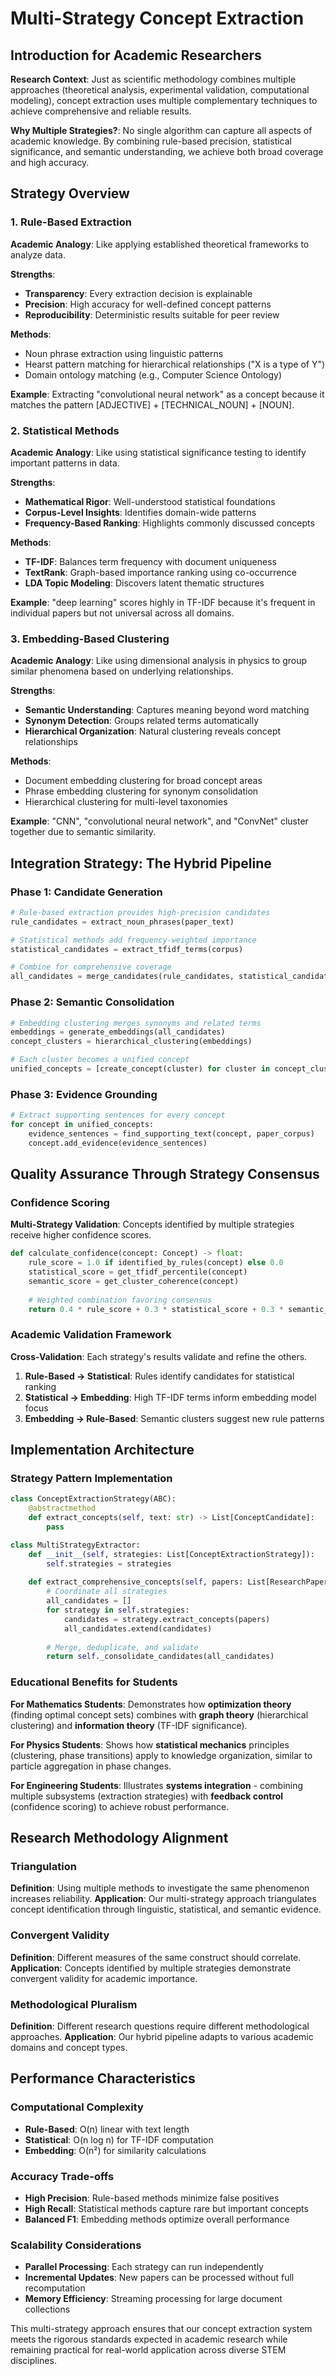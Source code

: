 # Multi-Strategy Concept Extraction

## Introduction for Academic Researchers

**Research Context**: Just as scientific methodology combines multiple approaches (theoretical analysis, experimental validation, computational modeling), concept extraction uses multiple complementary techniques to achieve comprehensive and reliable results.

**Why Multiple Strategies?**: No single algorithm can capture all aspects of academic knowledge. By combining rule-based precision, statistical significance, and semantic understanding, we achieve both broad coverage and high accuracy.

## Strategy Overview

### 1. Rule-Based Extraction
**Academic Analogy**: Like applying established theoretical frameworks to analyze data.

**Strengths**:
- **Transparency**: Every extraction decision is explainable
- **Precision**: High accuracy for well-defined concept patterns
- **Reproducibility**: Deterministic results suitable for peer review

**Methods**:
- Noun phrase extraction using linguistic patterns
- Hearst pattern matching for hierarchical relationships ("X is a type of Y")
- Domain ontology matching (e.g., Computer Science Ontology)

**Example**: Extracting "convolutional neural network" as a concept because it matches the pattern [ADJECTIVE] + [TECHNICAL_NOUN] + [NOUN].

### 2. Statistical Methods
**Academic Analogy**: Like using statistical significance testing to identify important patterns in data.

**Strengths**:
- **Mathematical Rigor**: Well-understood statistical foundations
- **Corpus-Level Insights**: Identifies domain-wide patterns
- **Frequency-Based Ranking**: Highlights commonly discussed concepts

**Methods**:
- **TF-IDF**: Balances term frequency with document uniqueness
- **TextRank**: Graph-based importance ranking using co-occurrence
- **LDA Topic Modeling**: Discovers latent thematic structures

**Example**: "deep learning" scores highly in TF-IDF because it's frequent in individual papers but not universal across all domains.

### 3. Embedding-Based Clustering
**Academic Analogy**: Like using dimensional analysis in physics to group similar phenomena based on underlying relationships.

**Strengths**:
- **Semantic Understanding**: Captures meaning beyond word matching
- **Synonym Detection**: Groups related terms automatically
- **Hierarchical Organization**: Natural clustering reveals concept relationships

**Methods**:
- Document embedding clustering for broad concept areas
- Phrase embedding clustering for synonym consolidation
- Hierarchical clustering for multi-level taxonomies

**Example**: "CNN", "convolutional neural network", and "ConvNet" cluster together due to semantic similarity.

## Integration Strategy: The Hybrid Pipeline

### Phase 1: Candidate Generation
```python
# Rule-based extraction provides high-precision candidates
rule_candidates = extract_noun_phrases(paper_text)

# Statistical methods add frequency-weighted importance
statistical_candidates = extract_tfidf_terms(corpus)

# Combine for comprehensive coverage
all_candidates = merge_candidates(rule_candidates, statistical_candidates)
```

### Phase 2: Semantic Consolidation
```python
# Embedding clustering merges synonyms and related terms
embeddings = generate_embeddings(all_candidates)
concept_clusters = hierarchical_clustering(embeddings)

# Each cluster becomes a unified concept
unified_concepts = [create_concept(cluster) for cluster in concept_clusters]
```

### Phase 3: Evidence Grounding
```python
# Extract supporting sentences for every concept
for concept in unified_concepts:
    evidence_sentences = find_supporting_text(concept, paper_corpus)
    concept.add_evidence(evidence_sentences)
```

## Quality Assurance Through Strategy Consensus

### Confidence Scoring
**Multi-Strategy Validation**: Concepts identified by multiple strategies receive higher confidence scores.

```python
def calculate_confidence(concept: Concept) -> float:
    rule_score = 1.0 if identified_by_rules(concept) else 0.0
    statistical_score = get_tfidf_percentile(concept)
    semantic_score = get_cluster_coherence(concept)
    
    # Weighted combination favoring consensus
    return 0.4 * rule_score + 0.3 * statistical_score + 0.3 * semantic_score
```

### Academic Validation Framework
**Cross-Validation**: Each strategy's results validate and refine the others.

1. **Rule-Based → Statistical**: Rules identify candidates for statistical ranking
2. **Statistical → Embedding**: High TF-IDF terms inform embedding model focus
3. **Embedding → Rule-Based**: Semantic clusters suggest new rule patterns

## Implementation Architecture

### Strategy Pattern Implementation
```python
class ConceptExtractionStrategy(ABC):
    @abstractmethod
    def extract_concepts(self, text: str) -> List[ConceptCandidate]:
        pass

class MultiStrategyExtractor:
    def __init__(self, strategies: List[ConceptExtractionStrategy]):
        self.strategies = strategies
    
    def extract_comprehensive_concepts(self, papers: List[ResearchPaper]) -> List[Concept]:
        # Coordinate all strategies
        all_candidates = []
        for strategy in self.strategies:
            candidates = strategy.extract_concepts(papers)
            all_candidates.extend(candidates)
        
        # Merge, deduplicate, and validate
        return self._consolidate_candidates(all_candidates)
```

### Educational Benefits for Students

**For Mathematics Students**: Demonstrates how **optimization theory** (finding optimal concept sets) combines with **graph theory** (hierarchical clustering) and **information theory** (TF-IDF significance).

**For Physics Students**: Shows how **statistical mechanics** principles (clustering, phase transitions) apply to knowledge organization, similar to particle aggregation in phase changes.

**For Engineering Students**: Illustrates **systems integration** - combining multiple subsystems (extraction strategies) with **feedback control** (confidence scoring) to achieve robust performance.

## Research Methodology Alignment

### Triangulation
**Definition**: Using multiple methods to investigate the same phenomenon increases reliability.
**Application**: Our multi-strategy approach triangulates concept identification through linguistic, statistical, and semantic evidence.

### Convergent Validity
**Definition**: Different measures of the same construct should correlate.
**Application**: Concepts identified by multiple strategies demonstrate convergent validity for academic importance.

### Methodological Pluralism
**Definition**: Different research questions require different methodological approaches.
**Application**: Our hybrid pipeline adapts to various academic domains and concept types.

## Performance Characteristics

### Computational Complexity
- **Rule-Based**: O(n) linear with text length
- **Statistical**: O(n log n) for TF-IDF computation
- **Embedding**: O(n²) for similarity calculations

### Accuracy Trade-offs
- **High Precision**: Rule-based methods minimize false positives
- **High Recall**: Statistical methods capture rare but important concepts
- **Balanced F1**: Embedding methods optimize overall performance

### Scalability Considerations
- **Parallel Processing**: Each strategy can run independently
- **Incremental Updates**: New papers can be processed without full recomputation
- **Memory Efficiency**: Streaming processing for large document collections

This multi-strategy approach ensures that our concept extraction system meets the rigorous standards expected in academic research while remaining practical for real-world application across diverse STEM disciplines.
